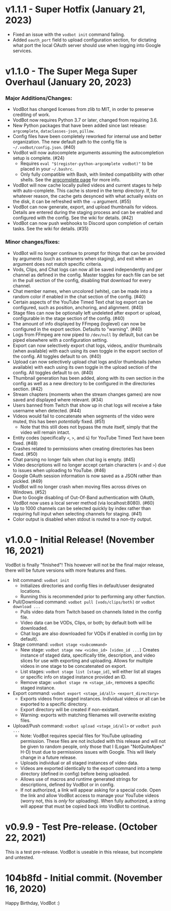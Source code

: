 # v1.1.1 - Super Hotfix (January 21, 2023)
* Fixed an issue with the `vodbot init` command failing.
* Added `oauth_port` field to upload configuration section, for dictating what port the local OAuth server should use when logging into Google services.

# v1.1.0 - The Super Mega Super Overhaul (January 20, 2023)
### Major Additions/Changes:
- VodBot has changed licenses from zlib to MIT, in order to preserve crediting of work.
- VodBot now requires Python 3.7 or later, changed from requiring 3.6.
- New Python packages that have been added since last release: `argcomplete`, `dataclasses-json`, `pillow`.
- Config files have been completely reworked for internal use and better organization. The new default path to the config file is `~/.vodbot/config.json`. (#40)
- VodBot will now autocomplete arguments assuming the autocompletion setup is complete. (#24)
	- Requires `eval "$(register-python-argcomplete vodbot)"` to be placed in your `~/.bashrc`. 
	- Only fully compatible with Bash, with limited compatibility with other shells. See the [argcomplete page](https://pypi.org/project/argcomplete/) for more info.
- VodBot will now cache locally pulled videos and current stages to help with auto-complete. This cache is stored in the temp directory. If, for whatever reason, the cache gets desynced with what actually exists on the disk, it can be refreshed with the `-u` argument. (#55)
- VodBot can now generate, export, and upload thumbnails for videos. Details are entered during the staging process and can be enabled and configured with the config. See the wiki for details. (#42)
- VodBot can now push webhooks to Discord upon completion of certain tasks. See the wiki for details. (#35)

### Minor changes/fixes:
- VodBot will no longer continue to prompt for things that can be provided by arguments (such as streamers when staging), and exit when an argument does not match specific criteria.
- Vods, Clips, and Chat logs can now all be saved independently and per channel as defined in the config. Master toggles for each file can be set in the pull section of the config, disabling that download for every channel.
- Chat member names, when uncolored (white), can be made into a random color if enabled in the chat section of the config. (#40)
- Certain aspects of the YouTube Timed Text chat log export can be configured, such as position, anchoring, and alignment. (#40)
- Stage files can now be optionally left undeleted after export or upload, configurable in the stage section of the config. (#40)
- The amount of info displayed by FFmpeg (loglevel) can now be configured in the export section. Defaults to "warning". (#40)
- Logs from FFmpeg are now piped to `/dev/null` by default, but can be piped elsewhere with a configuration setting.
- Export can now selectively export chat logs, videos, and/or thumbnails (when available) with each using its own toggle in the export section of the config. All toggles default to on. (#40)
- Upload can now selectively upload chat logs and/or thumbnails (when available) with each using its own toggle in the upload section of the config. All toggles default to on.  (#40)
- Thumbnail generation has been added, along with its own section in the config as well as a new directory to be configured in the directories section. (#42)
- Stream chapters (moments when the stream changes games) are now saved and displayed where relevant. (#34)
- Users banned from Twitch that show up in chat logs will receive a fake username when detected. (#44)
- Videos would fail to concatenate when segments of the video were muted, this has been *potentially* fixed. (#51)
	- Note that this still does not bypass the mute itself, simply that the video will remain intact.
- Entity codes (specifically `<`, `>`, and `&`) for YouTube Timed Text have been fixed. (#48)
- Crashes related to permissions when creating directories has been fixed. (#50)
- Chat parsing no longer fails when chat log is empty. (#45)
- Video descriptions will no longer accept certain characters (`<` and `>`) due to issues when uploading to YouTube. (#46)
- Google OAuth session information is now saved as a JSON rather than pickled. (#49)
- VodBot will no longer crash when moving files across drives on Windows. (#52)
- Due to Google disabling of Out-Of-Band authentication with OAuth, VodBot now uses a local server method (via localhost:8080). (#60)
- Up to 1000 channels can be selected quickly by index rather than requiring full input when selecting channels for staging. (#41)
- Color output is disabled when stdout is routed to a non-tty output.

# v1.0.0 - Initial Release! (November 16, 2021)
VodBot is finally "finished"! This however will not be the final major release, there will be future versions with more features and fixes.

- Init command: `vodbot init`
	- Initializes directories and config files in default/user designated locations.
	- Running this is recommended prior to performing any other function.
- Pull/Download command: `vodbot pull [vods/clips/both]` or `vodbot download ...`
	- Pulls video data from Twitch based on channels listed in the config file.
	- Video data can be VODs, Clips, or both; by default both will be downloaded.
	- Chat logs are also downloaded for VODs if enabled in config (on by default).
- Stage command: `vodbot stage <subcommand>`
	- New stage: `vodbot stage new <video_id> [video_id ...]` Creates instance of staged data, specifically title, description, and video slices for use with exporting and uploading. Allows for multiple videos in one stage to be concatenated on export.
	- List stages: `vodbot stage list [stage_id]`, will either list all stages or specific info on staged instance provided an ID.
	- Remove stage: `vodbot stage rm <stage_id>`, removes a specific staged instance.
- Export command: `vodbot export <stage_id/all> <export_directory>`
	- Exports videos from staged instances. Individual videos or all can be exported to a specific directory.
	- Export directory will be created if non-existant.
	- Warning: exports with matching filenames will overwrite existing files.
- Upload/Push command: `vodbot upload <stage_id/all>` or `vodbot push ...`
	- Note: VodBot requires special files for YouTube uploading permission. These files are not included with this release and will not be given to random people, only those that I (Logan "NotQuiteApex" H-D) trust due to permissions issues with Google. This will likely change in a future release.
	- Uploads individual or all staged instances of video data.
	- Videos are exported identically to the export command into a temp directory (defined in config) before being uploaded.
	- Allows use of macros and runtime generated strings for descriptions, defined by VodBot or in config.
	- If not authorized, a link will appear asking for a special code. Open the link and allow VodBot access to manage your YouTube videos (worry not, this is *only* for uploading). When fully authorized, a string will appear that must be copied back into VodBot to continue.

# v0.9.9 - Test Pre-release. (October 22, 2021)
This is a test pre-release. VodBot is useable in this release, but incomplete and untested.

# 104b8fd - Initial commit. (November 16, 2020)
Happy Birthday, VodBot :)

